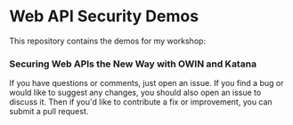 # Web API Security Demos
This repository contains the demos for my workshop:
### Securing Web APIs the New Way with OWIN and Katana

If you have questions or comments, just open an issue.  If you find a bug or would like to suggest any changes, you should also open an issue to discuss it.  Then if you'd like to contribute a fix or improvement, you can submit a pull request.
